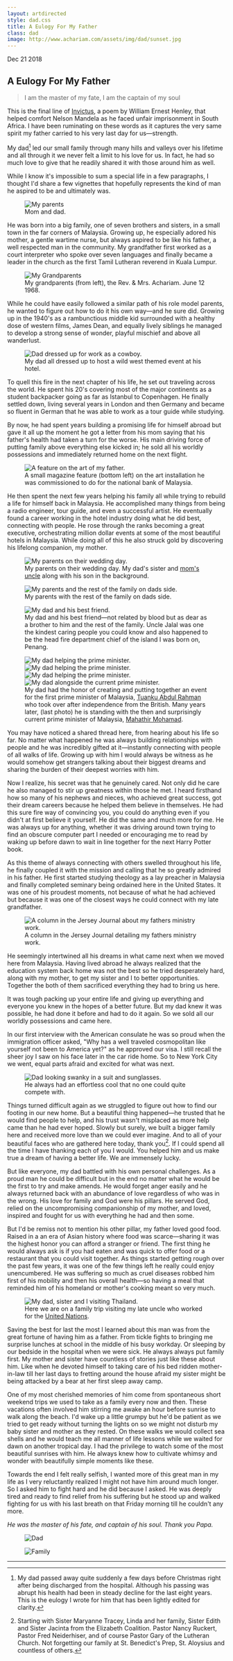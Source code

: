 ```yaml
---
layout: artdirected
style: dad.css
title: A Eulogy For My Father
class: dad
image: http://www.achariam.com/assets/img/dad/sunset.jpg
---
```


Dec 21 2018
## A Eulogy For My Father

> I am the master of my fate, I am the captain of my soul

This is the final line of [Invictus](https://www.poetryfoundation.org/poems/51642/invictus), a poem by William Ernest Henley, that helped comfort Nelson Mandela as he faced unfair imprisonment in South Africa. I have been ruminating on these words as it captures the very same spirit my father carried to his very last day for us—strength.

My dad[^1] led our small family through many hills and valleys over his lifetime and all through it we never felt a limit to his love for us. In fact, he had so much love to give that he readily shared it with those around him as well.

While I know it's impossible to sum a special life in a few paragraphs, I thought I'd share a few vignettes that hopefully represents the kind of man he aspired to be and ultimately was.

<figure>
  <img src="/assets/img/dad/classic.png" alt="My parents"/>
  <figcaption>
    Mom and dad.
  </figcaption>
</figure>

He was born into a big family, one of seven brothers and sisters, in a small town in the far corners of Malaysia. Growing up, he especially adored his mother, a gentle wartime nurse, but always aspired to be like his father, a well respected man in the community. My grandfather first worked as a court interpreter who spoke over seven languages and finally became a leader in the church as the first Tamil Lutheran reverend in Kuala Lumpur.

<figure>
  <img src="/assets/img/dad/grandparents.png" alt="My Grandparents"/>
  <figcaption>
    My grandparents (from left), the Rev. & Mrs. Achariam. June 12 1968.
  </figcaption>
</figure>

While he could have easily followed a similar path of his role model parents, he wanted to figure out how to do it his own way—and he sure did. Growing up in the 1940's as a rambunctious middle kid surrounded with a healthy dose of western films, James Dean, and equally lively siblings he managed to develop a strong sense of wonder, playful mischief and above all wanderlust.

<figure>
  <img src="/assets/img/dad/wildwest.png" alt="Dad dressed up for work as a cowboy."/>
  <figcaption>
    My dad all dressed up to host a wild west themed event at his hotel.
  </figcaption>
</figure>

To quell this fire in the next chapter of his life, he set out traveling across the world. He spent his 20's covering most of the major continents as a student backpacker going as far as Istanbul to Copenhagen. He finally settled down, living several years in London and then Germany and became so fluent in German that he was able to work as a tour guide while studying.

By now, he had spent years building a promising life for himself abroad but gave it all up the moment he got a letter from his mom saying that his father's health had taken a turn for the worse. His main driving force of putting family above everything else kicked in; he sold all his worldly possessions and immediately returned home on the next flight.

<figure>
  <img src="/assets/img/dad/copper.png" alt="A feature on the art of my father."/>
  <figcaption>
    A small magazine feature (bottom left) on the art installation he was commissioned to do for the national bank of Malaysia.
  </figcaption>
</figure>

He then spent the next few years helping his family all while trying to rebuild a life for himself back in Malaysia. He accomplished many things from being a radio engineer, tour guide, and even a successful artist. He eventually found a career working in the hotel industry doing what he did best, connecting with people. He rose through the ranks becoming a great executive, orchestrating million dollar events at some of the most beautiful hotels in Malaysia. While doing all of this he also struck gold by discovering his lifelong companion, my mother.

<figure>
  <img src="/assets/img/dad/wedding.png" alt="My parents on their wedding day."/>
  <figcaption>
    My parents on their wedding day. My dad's sister and <a href="https://en.wikipedia.org/wiki/J._B._Jeyaretnam">mom's uncle</a> along with his son in the background.
  </figcaption>
</figure>

<figure>
  <img src="/assets/img/dad/weddingfamily.png" alt="My parents and the rest of the family on dads side."/>
  <figcaption>
    My parents with the rest of the family on dads side.
  </figcaption>
</figure>

<figure>
  <img src="/assets/img/dad/chief.png" alt="My dad and his best friend."/>
  <figcaption>
    My dad and his best friend—not related by blood but as dear as a brother to him and the rest of the family. Uncle Jalal was one the kindest caring people you could know and also happened to be the head fire department chief of the island I was born on, Penang.
  </figcaption>
</figure>

<figure>
  <div class="twoxtwo">
    <img src="/assets/img/dad/ogpm1.png" alt="My dad helping the prime minister."/>
    <img src="/assets/img/dad/ogpm2.png" alt="My dad helping the prime minister."/>
    <img src="/assets/img/dad/ogpm3.png" alt="My dad helping the prime minister."/>
    <img src="/assets/img/dad/mahathir.png" alt="My dad alongside the current prime minister."/>
  </div>
  <figcaption>
    My dad had the honor of creating and putting together an event for the first prime minister of Malaysia, <a href="https://en.wikipedia.org/wiki/Tunku_Abdul_Rahman">Tuanku Abdul Rahman</a> who took over after independence from the British. Many years later, (last photo) he is standing with the then and surprisingly current prime minister of Malaysia, <a href="https://en.wikipedia.org/wiki/Mahathir_Mohamad">Mahathir Mohamad</a>.
  </figcaption>
</figure>

You may have noticed a shared thread here, from hearing about his life so far. No matter what happened he was always building relationships with people and he was incredibly gifted at it—instantly connecting with people of all walks of life. Growing up with him I would always be witness as he would somehow get strangers talking about their biggest dreams and sharing the burden of their deepest worries with him.

Now I realize, his secret was that he genuinely cared. Not only did he care he also managed to stir up greatness within those he met. I heard firsthand how so many of his nephews and nieces, who achieved great success, got their dream careers because he helped them believe in themselves. He had this sure fire way of convincing you, you could do anything even if you didn't at first believe it yourself. He did the same and much more for me. He was always up for anything, whether it was driving around town trying to find an obscure computer part I needed or encouraging me to read by waking up before dawn to wait in line together for the next Harry Potter book.

As this theme of always connecting with others swelled throughout his life, he finally coupled it with the mission and calling that he so greatly admired in his father. He first started studying theology as a lay preacher in Malaysia and finally completed seminary being ordained here in the United States. It was one of his proudest moments, not because of what he had achieved but because it was one of the closest ways he could connect with my late grandfather.

<figure>
  <img src="/assets/img/dad/pastor.png" alt="A column in the Jersey Journal about my fathers ministry work."/>
  <figcaption>
    A column in the Jersey Journal detailing my fathers ministry work.
  </figcaption>
</figure>

He seemingly intertwined all his dreams in what came next when we moved here from Malaysia. Having lived abroad he always realized that the education system back home was not the best so he tried desperately hard, along with my mother, to get my sister and I to better opportunities. Together the both of them sacrificed everything they had to bring us here.

It was tough packing up your entire life and giving up everything and everyone you knew in the hopes of a better future. But my dad knew it was possible, he had done it before and had to do it again. So we sold all our worldly possessions and came here.

In our first interview with the American consulate he was so proud when the immigration officer asked, "Why has a well traveled cosmopolitan like yourself not been to America yet?" as he approved our visa. I still recall the sheer joy I saw on his face later in the car ride home. So to New York City we went, equal parts afraid and excited for what was next.

<figure>
  <img src="/assets/img/dad/bowtie.png" alt="Dad looking swanky in a suit and sunglasses."/>
  <figcaption>
    He always had an effortless cool that no one could quite compete with.
  </figcaption>
</figure>

Things turned difficult again as we struggled to figure out how to find our footing in our new home. But a beautiful thing happened—he trusted that he would find people to help, and his trust wasn't misplaced as more help came than he had ever hoped. Slowly but surely, we built a bigger family here and received more love than we could ever imagine. And to all of your beautiful faces who are gathered here today, thank you[^2]. If I could spend all the time I have thanking each of you I would. You helped him and us make true a dream of having a better life. We are immensely lucky.

But like everyone, my dad battled with his own personal challenges. As a proud man he could be difficult but in the end no matter what he would be the first to try and make amends. He would forget anger easily and he always returned back with an abundance of love regardless of who was in the wrong. His love for family and God were his pillars. He served God, relied on the uncompromising companionship of my mother, and loved, inspired and fought for us with everything he had and then some.

But I'd be remiss not to mention his other pillar, my father loved good food. Raised in a an era of Asian history where food was scarce—sharing it was the highest honor you can afford a stranger or friend. The first thing he would always ask is if you had eaten and was quick to offer food or a restaurant that you could visit together. As things started getting rough over the past few years, it was one of the few things left he really could enjoy unencumbered. He was suffering so much as cruel diseases robbed him first of his mobility and then his overall health—so having a meal that reminded him of his homeland or mother's cooking meant so very much.

<figure>
  <img src="/assets/img/dad/thailand.png" alt="My dad, sister and I visiting Thailand."/>
  <figcaption>
    Here we are on a family trip visiting my late uncle who worked for the <a href="https://www.un.org/press/en/2007/sga1031.doc.htm">United Nations</a>.
  </figcaption>
</figure>

Saving the best for last the most I learned about this man was from the great fortune of having him as a father. From tickle fights to bringing me surprise lunches at school in the middle of his busy workday. Or sleeping by our bedside in the hospital when we were sick. He always always put family first. My mother and sister have countless of stories just like these about him. Like when he devoted himself to taking care of his bed ridden mother-in-law till her last days to fretting around the house afraid my sister might be being attacked by a bear at her first sleep away camp.

One of my most cherished memories of him come from spontaneous short weekend trips we used to take as a family every now and then. These vacations often involved him stirring me awake an hour before sunrise to walk along the beach. I'd wake up a little grumpy but he'd be patient as we tried to get ready without turning the lights on so we might not disturb my baby sister and mother as they rested. On these walks we would collect sea shells and he would teach me all manner of life lessons while we waited for dawn on another tropical day. I had the privilege to watch some of the most beautiful sunrises with him. He always knew how to cultivate whimsy and wonder with beautifully simple moments like these.

Towards the end I felt really selfish, I wanted more of this great man in my life as I very reluctantly realized I might not have him around much longer. So I asked him to fight hard and he did because I asked. He was deeply tired and ready to find relief from his suffering but he stood up and walked fighting for us with his last breath on that Friday morning till he couldn't any more.

*He was the master of his fate, and captain of his soul. Thank you Papa.*

<figure>
  <img src="/assets/img/dad/home.png" alt="Dad"/>
</figure>

<figure>
  <img src="/assets/img/dad/us.jpg" alt="Family"/>
</figure>

***

[^1]: My dad passed away quite suddenly a few days before Christmas right after being discharged from the hospital. Although his passing was abrupt his health had been in steady decline for the last eight years. This is the eulogy I wrote for him that has been lightly edited for clarity.
[^2]: Starting with Sister Maryanne Tracey, Linda and her family, Sister Edith and Sister Jacinta from the Elizabeth Coalition. Pastor Nancy Ruckert, Pastor Fred Neiderhiser, and of course Pastor Gary of the Lutheran Church. Not forgetting our family at St. Benedict's Prep, St. Aloysius and countless of others.